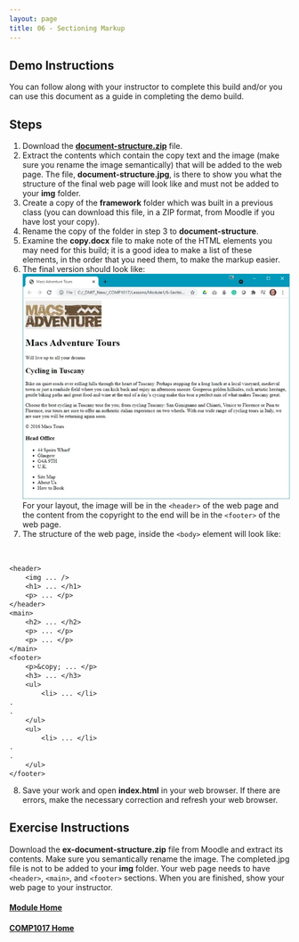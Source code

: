 ```yaml
---
layout: page
title: 06 - Sectioning Markup
---
```


## Demo Instructions
You can follow along with your instructor to complete this build and/or you can use this document as a guide in completing the demo build.

## Steps
1.	Download the [**document-structure.zip**](files/document-structure.zip) file.
2.	Extract the contents which contain the copy text and the image (make sure you rename the image semantically) that will be added to the web page. The file, **document-structure.jpg**, is there to show you what the structure of the final web page will look like and must not be added to your **img** folder.
3.	Create a copy of the **framework** folder which was built in a previous class (you can download this file, in a ZIP format, from Moodle if you have lost your copy).
4.	Rename the copy of the folder in step 3 to **document-structure**.
5.	Examine the **copy.docx** file to make note of the HTML elements you may need for this build; it is a good idea to make a list of these elements, in the order that you need them, to make the markup easier.
6.	The final version should look like:<br>![structure_final.jpg](files/structure_final.jpg)
<br>For your layout, the image will be in the `<header>` of the web page and the content from the copyright to the end will be in the `<footer>` of the web page.
7.	The structure of the web page, inside the `<body>` element will look like:
<br>

```html:
<header>
    <img ... />
    <h1> ... </h1>
    <p> ... </p>
</header>
<main>
    <h2> ... </h2>
    <p> ... </p>
    <p> ... </p>
</main>
<footer>
    <p>&copy; ... </p>
    <h3> ... </h3>
    <ul>
        <li> ... </li>
.
.
    </ul>
    <ul>
        <li> ... </li>
.
.
    </ul>
</footer>
```

8.	Save your work and open **index.html** in your web browser. If there are errors, make the necessary correction and refresh your web browser.

## Exercise Instructions
Download the **ex-document-structure.zip** file from Moodle and extract its contents. Make sure you semantically rename the image. The completed.jpg file is not to be added to your **img** folder. Your web page needs to have `<header>`, `<main>`, and `<footer>` sections. When you are finished, show your web page to your instructor.

#### [Module Home](../)
#### [COMP1017 Home](../../)